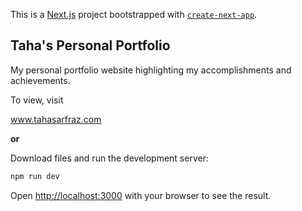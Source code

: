 This is a [Next.js](https://nextjs.org/) project bootstrapped with [`create-next-app`](https://github.com/vercel/next.js/tree/canary/packages/create-next-app).

## Taha's Personal Portfolio

My personal portfolio website highlighting my accomplishments and achievements. 

To view, visit 

www.tahasarfraz.com

**or**

Download files and run the development server:

```bash
npm run dev
```

Open [http://localhost:3000](http://localhost:3000) with your browser to see the result.




